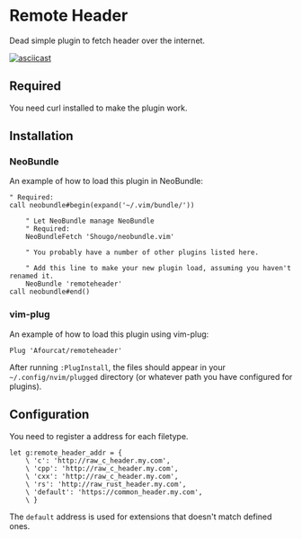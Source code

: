 # Remote Header

Dead simple plugin to fetch header over the internet.

[![asciicast](https://asciinema.org/a/scKe9FBPrvXccv2WQHNvfI2K2.svg)](https://asciinema.org/a/scKe9FBPrvXccv2WQHNvfI2K2)

## Required

You need curl installed to make the plugin work.

## Installation

### NeoBundle

An example of how to load this plugin in NeoBundle:

```VimL
" Required:
call neobundle#begin(expand('~/.vim/bundle/'))

    " Let NeoBundle manage NeoBundle
    " Required:
    NeoBundleFetch 'Shougo/neobundle.vim'

    " You probably have a number of other plugins listed here.

    " Add this line to make your new plugin load, assuming you haven't renamed it.
    NeoBundle 'remoteheader'
call neobundle#end()
```

### vim-plug

An example of how to load this plugin using vim-plug:

```VimL
Plug 'Afourcat/remoteheader'
```

After running `:PlugInstall`, the files should appear in your
`~/.config/nvim/plugged` directory (or whatever path you have configured for plugins).

## Configuration

You need to register a address for each filetype.

```VimL
let g:remote_header_addr = {
    \ 'c': 'http://raw_c_header.my.com',
    \ 'cpp': 'http://raw_c_header.my.com',
    \ 'cxx': 'http://raw_c_header.my.com',
    \ 'rs': 'http://raw_rust_header.my.com',
    \ 'default': 'https://common_header.my.com',
    \ }
```

The `default` address is used for extensions that doesn't match defined ones.
